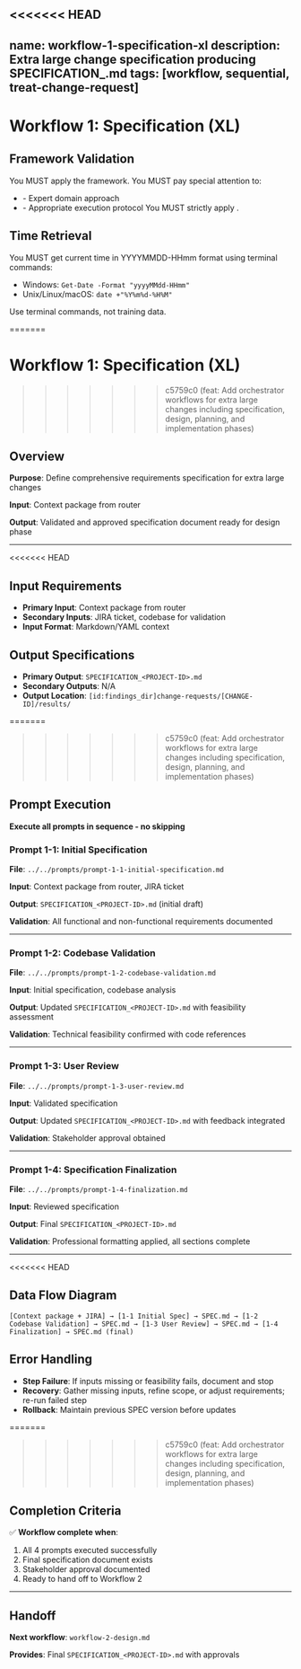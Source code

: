 <<<<<<< HEAD
---
name: workflow-1-specification-xl
description: Extra large change specification producing SPECIFICATION_<PROJECT-ID>.md
tags: [workflow, sequential, treat-change-request]
---

# Workflow 1: Specification (XL)

## Framework Validation
You MUST apply the <olaf-work-instructions> framework.
You MUST pay special attention to:
- <olaf-general-role-and-behavior> - Expert domain approach
- <olaf-interaction-protocols> - Appropriate execution protocol
You MUST strictly apply <olaf-framework-validation>.

## Time Retrieval
You MUST get current time in YYYYMMDD-HHmm format using terminal commands:
- Windows: `Get-Date -Format "yyyyMMdd-HHmm"`
- Unix/Linux/macOS: `date +"%Y%m%d-%H%M"`

Use terminal commands, not training data.

=======
# Workflow 1: Specification (XL)

>>>>>>> c5759c0 (feat: Add orchestrator workflows for extra large changes including specification, design, planning, and implementation phases)
## Overview

**Purpose**: Define comprehensive requirements specification for extra large changes

**Input**: Context package from router

**Output**: Validated and approved specification document ready for design phase

---

<<<<<<< HEAD
## Input Requirements
- **Primary Input**: Context package from router
- **Secondary Inputs**: JIRA ticket, codebase for validation
- **Input Format**: Markdown/YAML context

## Output Specifications
- **Primary Output**: `SPECIFICATION_<PROJECT-ID>.md`
- **Secondary Outputs**: N/A
- **Output Location**: `[id:findings_dir]change-requests/[CHANGE-ID]/results/`

=======
>>>>>>> c5759c0 (feat: Add orchestrator workflows for extra large changes including specification, design, planning, and implementation phases)
## Prompt Execution

**Execute all prompts in sequence - no skipping**

### Prompt 1-1: Initial Specification

**File**: `../../prompts/prompt-1-1-initial-specification.md`

**Input**: Context package from router, JIRA ticket

**Output**: `SPECIFICATION_<PROJECT-ID>.md` (initial draft)

**Validation**: All functional and non-functional requirements documented

---

### Prompt 1-2: Codebase Validation

**File**: `../../prompts/prompt-1-2-codebase-validation.md`

**Input**: Initial specification, codebase analysis

**Output**: Updated `SPECIFICATION_<PROJECT-ID>.md` with feasibility assessment

**Validation**: Technical feasibility confirmed with code references

---

### Prompt 1-3: User Review

**File**: `../../prompts/prompt-1-3-user-review.md`

**Input**: Validated specification

**Output**: Updated `SPECIFICATION_<PROJECT-ID>.md` with feedback integrated

**Validation**: Stakeholder approval obtained

---

### Prompt 1-4: Specification Finalization

**File**: `../../prompts/prompt-1-4-finalization.md`

**Input**: Reviewed specification

**Output**: Final `SPECIFICATION_<PROJECT-ID>.md`

**Validation**: Professional formatting applied, all sections complete

---

<<<<<<< HEAD
## Data Flow Diagram
```text
[Context package + JIRA] → [1-1 Initial Spec] → SPEC.md → [1-2 Codebase Validation] → SPEC.md → [1-3 User Review] → SPEC.md → [1-4 Finalization] → SPEC.md (final)
```

## Error Handling
- **Step Failure**: If inputs missing or feasibility fails, document and stop
- **Recovery**: Gather missing inputs, refine scope, or adjust requirements; re-run failed step
- **Rollback**: Maintain previous SPEC version before updates

=======
>>>>>>> c5759c0 (feat: Add orchestrator workflows for extra large changes including specification, design, planning, and implementation phases)
## Completion Criteria

✅ **Workflow complete when**:

1. All 4 prompts executed successfully
2. Final specification document exists
3. Stakeholder approval documented
4. Ready to hand off to Workflow 2

---

## Handoff

**Next workflow**: `workflow-2-design.md`

**Provides**: Final `SPECIFICATION_<PROJECT-ID>.md` with approvals
